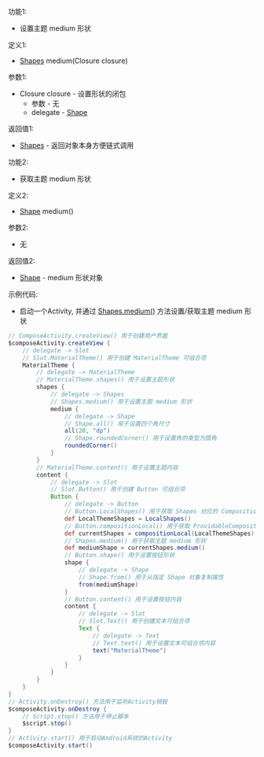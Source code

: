 功能1:

+ 设置主题 medium 形状

定义1:

+ [Shapes](/API/UI/Compose/Theme/Shape/Shapes/README.md) medium(Closure closure)

参数1:

+ Closure closure - 设置形状的闭包
    + 参数 - 无
    + delegate - [Shape](/API/UI/Compose/Theme/Shape/Shape/README.md)

返回值1:

+ [Shapes](/API/UI/Compose/Theme/Shape/Shapes/README.md) - 返回对象本身方便链式调用

功能2:

+ 获取主题 medium 形状

定义2:

+ [Shape](/API/UI/Compose/Theme/Shape/Shape/README.md) medium()

参数2:

+ 无

返回值2:

+ [Shape](/API/UI/Compose/Theme/Shape/Shape/README.md) - medium 形状对象

示例代码:

+ 启动一个Activity, 并通过 [Shapes.medium()](/API/UI/Compose/Theme/Shape/Shapes/README.md?id=medium) 方法设置/获取主题
  medium 形状

```groovy
// ComposeActivity.createView() 用于创建用户界面
$composeActivity.createView {
    // delegate -> Slot
    // Slot.MaterialTheme() 用于创建 MaterialTheme 可组合项
    MaterialTheme {
        // delegate -> MaterialTheme
        // MaterialTheme.shapes() 用于设置主题形状
        shapes {
            // delegate -> Shapes
            // Shapes.medium() 用于设置主题 medium 形状
            medium {
                // delegate -> Shape
                // Shape.all() 用于设置四个角尺寸
                all(20, "dp")
                // Shape.roundedCorner() 用于设置角的类型为圆角
                roundedCorner()
            }
        }
        // MaterialTheme.content() 用于设置主题内容
        content {
            // delegate -> Slot
            // Slot.Button() 用于创建 Button 可组合项
            Button {
                // delegate -> Button
                // Button.LocalShapes() 用于获取 Shapes 对应的 CompositionLocal 对象
                def LocalThemeShapes = LocalShapes()
                // Button.compositionLocal() 用于获取 ProvidableCompositionLocal 的值
                def currentShapes = compositionLocal(LocalThemeShapes)
                // Shapes.medium() 用于获取主题 medium 形状
                def mediumShape = currentShapes.medium()
                // Button.shape() 用于设置按钮形状
                shape {
                    // delegate -> Shape
                    // Shape.from() 用于从指定 Shape 对象复制属性
                    from(mediumShape)
                }
                // Button.content() 用于设置按钮内容
                content {
                    // delegate -> Slot
                    // Slot.Text() 用于创建文本可组合项
                    Text {
                        // delegate -> Text
                        // Text.text() 用于设置文本可组合项内容
                        text("MaterialTheme")
                    }
                }
            }
        }
    }
}
// Activity.onDestroy() 方法用于监听Activity销毁
$composeActivity.onDestroy {
    // Script.stop() 方法用于停止脚本
    $script.stop()
}
// Activity.start() 用于启动Android系统的Activity
$composeActivity.start()
```